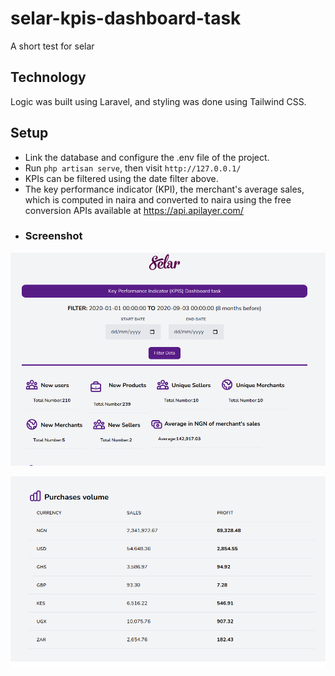 # selar-kpis-dashboard-task
A short test for selar
## Technology
Logic was built using Laravel, and styling was done using Tailwind CSS.
## Setup
- Link the database and configure the .env file of the project.
- Run `php artisan serve`, then visit `http://127.0.0.1/`
- KPIs can be filtered using the date filter above.
- The key performance indicator (KPI), the merchant's average sales, which is computed in naira and converted to naira using the free conversion APIs available at https://api.apilayer.com/
- ### Screenshot
![ScreenShot](public/dashboard.png)

![ScreenShot](public/dashboard2.png)
